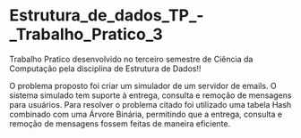 # Estrutura_de_dados_TP_-_Trabalho_Pratico_3
Trabalho Pratico desenvolvido no terceiro semestre de Ciência da Computação pela disciplina de Estrutura de Dados!!


O problema proposto foi criar um simulador de um servidor de emails. O sistema
simulado tem suporte à entrega, consulta e remoção de mensagens para usuários.
Para resolver o problema citado foi utilizado uma tabela Hash combinado com uma
Árvore Binária, permitindo que a entrega, consulta e remoção de mensagens fossem feitas de
maneira eficiente.
